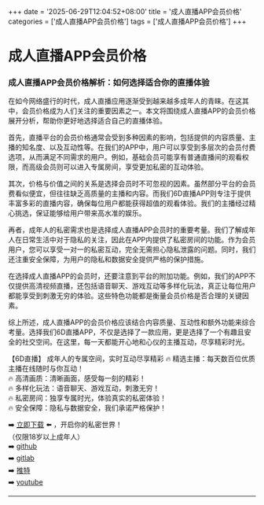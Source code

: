 +++
date = '2025-06-29T12:04:52+08:00'
title = '成人直播APP会员价格'
categories = ['成人直播APP会员价格']
tags = ['成人直播APP会员价格']
+++

# 成人直播APP会员价格

### 成人直播APP会员价格解析：如何选择适合你的直播体验

在如今网络盛行的时代，成人直播应用逐渐受到越来越多成年人的青睐。在这其中，会员价格成为人们关注的重要因素之一。本文将围绕成人直播APP的会员价格展开分析，帮助你更好地选择适合自己的直播体验。

首先，直播平台的会员价格通常会受到多种因素的影响，包括提供的内容质量、主播的知名度、以及互动性等。在我们的APP中，用户可以享受到多层次的会员付费选项，从而满足不同需求的用户。例如，基础会员可能享有普通直播间的观看权限，而高级会员则可以进入专属房间，享受更加私密的互动体验。

其次，价格与价值之间的关系是选择会员时不可忽视的因素。虽然部分平台的会员费看似便宜，但往往缺乏高质量的主播和内容。而我们6D直播APP则专注于提供丰富多彩的直播内容，确保每位用户都能获得超值的观看体验。我们的主播经过精心挑选，保证能够给用户带来高水准的娱乐。

再者，成年人的私密需求也是选择成人直播APP会员时的重要考量。我们了解成年人在日常生活中对于隐私的关注，因此在APP内提供了私密房间的功能。作为会员用户，您可以享受一对一的私密互动，完全无需担心隐私泄露的问题。同时，我们还注重安全保障，为用户的隐私和数据安全提供严格的保护措施。

在选择成人直播APP的会员时，还要注意到平台的附加功能。例如，我们的APP不仅提供高清视频直播，还包括语音聊天、游戏互动等多样化玩法，真正让每位用户都能享受到刺激无穷的体验。这些特色功能都是衡量会员价格是否合理的关键因素。

综上所述，成人直播APP的会员价格应该结合内容质量、互动性和额外功能来综合考量。选择我们6D直播APP，不仅是选择了一款应用，更是选择了一个有趣且安全的社交空间。在这里，每一天都能开心地和心仪的主播互动，尽享精彩时光。

【6D直播】
成年人的专属空间，实时互动尽享精彩
🔥 精选主播：每天数百位优质主播在线随时与你互动！  
🔥 高清画质：清晰画面，感受每一刻的精彩！  
🔥 多样化玩法：语音聊天、游戏互动，刺激无穷！  
🔥 私密房间：独享专属时光，体验真实的私密体验！  
🔥 安全保障：隐私与数据安全，我们承诺严格保护！  

➡️ [立即下载](https://down123.s3.ap-east-1.amazonaws.com/down/down.html?channelCode=blog) ⬅️ ，开启你的私密世界！  
（仅限18岁以上成年人）  
➡️ [github](https://aldult-live.github.io/)  
➡️ [gitlab](https://seo-09598d.gitlab.io/)  
➡️ [推特](https://x.com/wegame33)  
➡️ [youtube](https://www.youtube.com/@6Dlive)  

---
